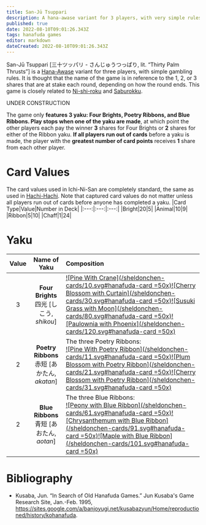 ```yaml
---
title: San-Jū Tsuppari
description: A hana-awase variant for 3 players, with very simple rules.
published: true
date: 2022-08-10T09:01:26.343Z
tags: hanafuda games
editor: markdown
dateCreated: 2022-08-10T09:01:26.343Z
---
```


San-Jū Tsuppari [三十ツッパリ - さんじゅうつっぱり, lit. “Thirty Palm Thrusts”] is a [Hana-Awase](/en/hanafuda/games/hana-awase) variant for three players, with simple gambling rules. It is thought that the name of the game is in reference to the 1, 2, or 3 shares that are at stake each round, depending on how the round ends. This game is closely related to [Ni-shi-roku](/en/hanafuda/games/ni-shi-roku) and [Saburokku](/en/hanafuda/games/saburokku).

UNDER CONSTRUCTION

The game only **features 3 yaku: Four Brights, Poetry Ribbons, and Blue Ribbons. Play stops when one of the yaku are made**, at which point the other players each pay the winner **3** shares for Four Brights or **2** shares for either of the Ribbon yaku. **If all players run out of cards** before a yaku is made, the player with the **greatest number of card points** receives **1** share from each other player. 
# Card Values
The card values used in Ichi-Ni-San are completely standard, the same as used in [Hachi-Hachi](/en/hanafuda/games/hachi-hachi). Note that captured card values do not matter unless all players run out of cards before anyone has completed a yaku.
|Card Type|Value|Number in Deck|
|:---:|:---:|:---:|
|Bright|20|5|
|Animal|10|9|
|Ribbon|5|10|
|Chaff|1|24|
# Yaku
|Value|Name of Yaku|Composition|
|:---:|:---:|:---|
|3|**Four Brights**<br/>四光 [しこう, *shikou*]|[![Pine With Crane](/sheldonchen-cards/10.svg#hanafuda-card =50x)](/en/hanafuda/suits/pine#crane-with-sun)[![Cherry Blossom with Curtain](/sheldonchen-cards/30.svg#hanafuda-card =50x)](/en/hanafuda/suits/cherry-blossom#flower-viewing-curtain)[![Susuki Grass with Moon](/sheldonchen-cards/80.svg#hanafuda-card =50x)](/en/hanafuda/suits/susuki-grass#full-moon)[![Paulownia with Phoenix](/sheldonchen-cards/120.svg#hanafuda-card =50x)](/en/hanafuda/suits/paulownia#phoenix)|
|2|**Poetry Ribbons**<br/>赤短 [あかたん, *akatan*]| The three Poetry Ribbons:<br>[![Pine With Poetry Ribbon](/sheldonchen-cards/11.svg#hanafuda-card =50x)](/en/hanafuda/suits/pine#poetry-ribbon)[![Plum Blossom with Poetry Ribbon](/sheldonchen-cards/21.svg#hanafuda-card =50x)](/en/hanafuda/suits/plum-blossom#poetry-ribbon)[![Cherry Blossom with Poetry Ribbon](/sheldonchen-cards/31.svg#hanafuda-card =50x)](/en/hanafuda/suits/cherry-blossom#poetry-ribbon)|
|2|**Blue Ribbons**<br/>青短 [あおたん, *aotan*]|The three Blue Ribbons:<br> [![Peony with Blue Ribbon](/sheldonchen-cards/61.svg#hanafuda-card =50x)](/en/hanafuda/suits/peony#blue-ribbon)[![Chrysanthemum with Blue Ribbon](/sheldonchen-cards/91.svg#hanafuda-card =50x)](/en/hanafuda/suits/chrysanthemum#blue-ribbon)[![Maple with Blue Ribbon](/sheldonchen-cards/101.svg#hanafuda-card =50x)](/en/hanafuda/suits/maple#blue-ribbon)|
# Bibliography
- Kusaba, Jun. “In Search of Old Hanafuda Games.” Jun Kusaba's Game Research Site, Jan.-Feb. 1995, https://sites.google.com/a/banjoyugi.net/kusabazyun/Home/reproductioned/history/kohanafuda.
